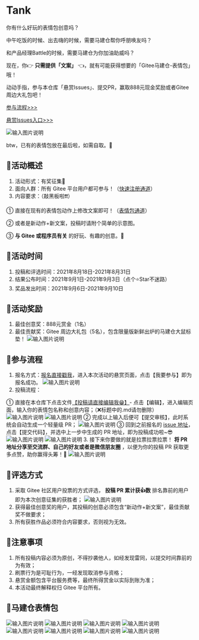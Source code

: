 # Tank
你有什么好玩的表情包创意吗？

中午吃饭的时候、出去嗨的时候，需要马建仓帮你呼朋唤友吗？

和产品经理Battle的时候，需要马建仓为你加油助威吗？

现在，你👉 **只需提供「文案」** 👈，就有可能获得想要的「Gitee马建仓-表情包」哦！

动动手指，参与本仓库「悬赏Issues」、提交PR，赢取888元现金奖励或者Gitee周边大礼包吧！

[参与流程>>>](https://gitee.com/gitee-community/majiancang?_from=gitee_search#参与流程)

[悬赏Issues入口>>>](https://gitee.com/gitee-community/majiancang/issues/I45YXG?from=project-issue)

![输入图片说明](https://images.gitee.com/uploads/images/2021/0813/105743_b9c9ec76_8734150.gif "删库跑路啦1.gif")

btw，已有的表情包放在最后啦，如需自取。🤪


## 🚀活动概述

1. 活动形式：有奖征集🍗
2. 面向人群：所有 Gitee 平台用户都可参与！（[快速注册通道](http://gitee.com/signup?from=homepage)）
3. 内容要求：（敲黑板啦❗❗）

① 直接在现有的表情包动作上修改文案即可！（[表情包通道](http://gitee.com/gitee-community/majiancang#%E9%A9%AC%E5%BB%BA%E4%BB%93%E8%A1%A8%E6%83%85%E5%8C%85)）

② 或者是新动作+新文案，投稿时请附个简单的示意图。

③  **与 Gitee 或程序员有关** 的好玩、有趣的创意。🤔

## 🎊活动时间

1. 投稿和评选时间：2021年8月18日-2021年8月31日
2. 结果公布时间：2021年9月1日-2021年9月3日（点个⭐Star不迷路）
3. 奖品发出时间：2021年9月6日-2021年9月10日

## 🎁活动奖励

1. 最佳创意奖：888元赏金（1名）
2. 最佳贡献奖：Gitee 周边大礼包（5名），包含限量版新鲜出炉的马建仓大鼠标垫！
![输入图片说明](https://images.gitee.com/uploads/images/2021/0816/101910_b55757fb_8734150.png "屏幕截图.png")

## 🎀参与流程

1. 报名方式：[报名直接戳我](https://gitee.com/gitee-community/majiancang/issues/I45YXG?from=project-issue)，进入本次活动的悬赏页面，点击【我要参与】即为报名成功。
![输入图片说明](https://images.gitee.com/uploads/images/2021/0813/152224_47d556e9_8734150.png "屏幕截图.png")
2. 投稿流程：

① 直接在本仓库下点击文件[【投稿请直接编辑我😁】](http://gitee.com/gitee-community/majiancang/blob/master/%E6%8A%95%E7%A8%BF%E8%AF%B7%E7%9B%B4%E6%8E%A5%E7%BC%96%E8%BE%91%E6%88%91%F0%9F%98%81.md)- 点击【编辑】，进入编辑页面，输入你的表情包名称和创意内容；（❌标题中的.md请勿删除）
![输入图片说明](https://images.gitee.com/uploads/images/2021/0816/133109_bfc5aecf_1850385.png "屏幕截图.png")
![输入图片说明](https://images.gitee.com/uploads/images/2021/0816/132129_c26c95bc_1850385.png "屏幕截图.png")
② 完成以上输入后便可【提交审核】，此时系统会自动生成一个轻量级 PR；
![输入图片说明](https://images.gitee.com/uploads/images/2021/0816/133032_218ddfb0_1850385.png "屏幕截图.png")
③ 回到之前报名的 [issue 地址](https://gitee.com/gitee-community/majiancang/issues/I45YXG?from=project-issue)，点击【提交代码】，并选中上一步中生成的 PR 地址，即为投稿成功啦~😎
![输入图片说明](https://images.gitee.com/uploads/images/2021/0813/154140_993805e4_8734150.png "屏幕截图.png")
![输入图片说明](https://images.gitee.com/uploads/images/2021/0813/154213_1dd95b34_8734150.png "屏幕截图.png")
3. 接下来你要做的就是拉票拉票拉票！ **将 PR 地址分享至交流群、自己的好友或者是微信朋友圈** ，以便为你的投稿 PR 获取更多点赞，助你赢得头筹！🎊
![输入图片说明](https://images.gitee.com/uploads/images/2021/0816/132524_d981aa31_1850385.png "屏幕截图.png")

## 🎉评选方式

1. 采取 Gitee 社区用户投票的方式评选， **投稿 PR 累计获👍数** 排名靠前的用户即为本次创意征集的获胜者；
![输入图片说明](https://images.gitee.com/uploads/images/2021/0816/134736_8b5da876_1850385.png "屏幕截图.png")
2. 获得最佳创意奖的用户，其投稿的创意必须包含“新动作+新文案”，最佳贡献奖不做要求；
3. 所有获胜作品必须符合内容要求，否则视为无效。


## 🚨注意事项

1. 所有投稿内容必须为原创，不得抄袭他人，如经发现雷同，以提交时间靠前的为有效；
2. 刷票行为是可耻行为，一经发现取消参与资格；
3. 悬赏金额包含平台服务费等，最终所得赏金以实际到账为准；
4. 本活动最终解释权归 Gitee 平台所有。

## 📢马建仓表情包
![输入图片说明](https://images.gitee.com/uploads/images/2021/0813/105729_91b8e1fb_8734150.gif "出 Bug 啦.gif")
![输入图片说明](https://images.gitee.com/uploads/images/2021/0813/105743_b9c9ec76_8734150.gif "删库跑路啦1.gif")
![输入图片说明](https://images.gitee.com/uploads/images/2021/0813/105752_5946fa4c_8734150.gif "周末啦.gif")
![输入图片说明](https://images.gitee.com/uploads/images/2021/0813/105912_8edd7a37_8734150.gif "实现不了1.gif")
![输入图片说明](https://images.gitee.com/uploads/images/2021/0813/113346_3a7a7c89_8734150.gif "这个问题无法重现.gif")
![输入图片说明](https://images.gitee.com/uploads/images/2021/0813/113422_24d71e70_8734150.gif "就差一个程序员了1.gif")
![输入图片说明](https://images.gitee.com/uploads/images/2021/0813/113433_3ea92984_8734150.gif "new 一个对象.gif")
![输入图片说明](https://images.gitee.com/uploads/images/2021/0813/113444_66f1327b_8734150.gif "PHP 是最好的语言.gif")
